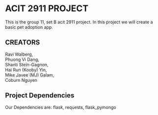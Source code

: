 # ACIT 2911 PROJECT

This is the group 11, set B acit 2911 project.
In this project we will create a basic pet adoption app.

## CREATORS

Ravi Walberg,
<br />Phuong Vi Dang,
<br />Shanti Stein-Gagnon,
<br />Hai Run (Kooby) Yin,
<br />Mike Javee (MJ) Galam,
<br />Coburn Nguyen

## Project Dependencies

Our Dependencies are: flask, requests, flask_pymongo
